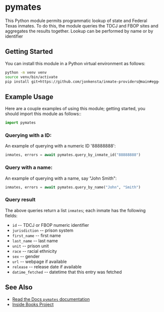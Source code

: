 pymates
=======

This Python module permits programmatic lookup of state and Federal Texas inmates.
To do this, the module queries the TDCJ and FBOP sites and aggregates the results together.
Lookup can be performed by name or by identifier

Getting Started
---------------

You can install this module in a Python virtual environment as follows:
```bash
python -m venv venv
source venv/bin/activate
pip install git+https://github.com/jonkensta/inmate-providers@main#egg=pymates
```

Example Usage
-------------

Here are a couple examples of using this module;
getting started, you should import this module as follows::
```python
import pymates
```

### Querying with a ID:

An example of querying with a numeric ID '88888888':

```python
inmates, errors = await pymates.query_by_inmate_id("88888888")
```

### Query with a name:

An example of querying with a name, say "John Smith":
```python
inmates, errors = await pymates.query_by_name("John", "Smith")
```

### Query result

The above queries return a list `inmates`; each inmate has the following fields:
- `id` -- TDCJ or FBOP numeric identifier
- `jurisdiction` -- prison system
- `first_name` -- first name
- `last_name` -- last name
- `unit` -- prison unit
- `race` -- racial ethnicity
- `sex` -- gender
- `url` -- webpage if available
- `release` -- release date if available
- `datime_fetched` -- datetime that this entry was fetched

See Also
--------

- [Read the Docs `pymates` documentation](https://pymates.readthedocs.io/en/latest/)
- [Inside Books Project](https://insidebooksproject.org/)

